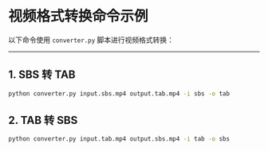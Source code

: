 # 视频格式转换命令示例

以下命令使用 `converter.py` 脚本进行视频格式转换：

---

## 1. SBS 转 TAB
```bash
python converter.py input.sbs.mp4 output.tab.mp4 -i sbs -o tab
```
## 2. TAB 转 SBS
```bash
python converter.py input.tab.mp4 output.sbs.mp4 -i tab -o sbs
```
